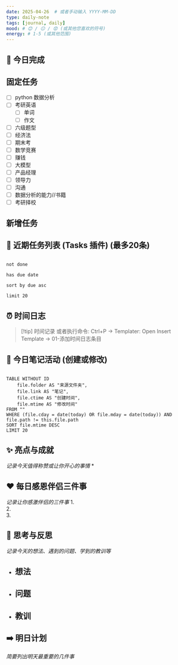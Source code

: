 ```yaml
---
date: 2025-04-26  # 或者手动输入 YYYY-MM-DD
type: daily-note
tags: [journal, daily]
mood: # 😊 / 😐 / 😟 (或其他您喜欢的符号)
energy: # 1-5 (或其他范围)
---
```

## 📝 今日完成
## 固定任务
- [ ] python 数据分析
- [ ] 考研英语
	- [ ] 单词
	- [ ] 作文
- [ ] 六级题型
- [ ] 经济法
- [ ] 期末考
- [ ] 数学竞赛
- [ ] 赚钱
- [ ] 大模型
- [ ] 产品经理
- [ ] 领导力
- [ ] 沟通
- [ ] 数据分析的能力//书籍
- [ ] 考研择校
## 新增任务


## 📅 近期任务列表 (Tasks 插件) (最多20条)
```tasks

not done

has due date

sort by due asc

limit 20

```
## ⏰ 时间日志

> [!tip] 时间记录
> 或者执行命令: Ctrl+P → Templater: Open Insert Template → 01-添加时间日志条目

## 📝 今日笔记活动 (创建或修改)
```dataview

TABLE WITHOUT ID
    file.folder AS "来源文件夹",
    file.link AS "笔记",
    file.ctime AS "创建时间",
    file.mtime AS "修改时间"
FROM ""
WHERE (file.cday = date(today) OR file.mday = date(today)) AND file.path != this.file.path
SORT file.mtime DESC
LIMIT 20
```
## ✨ 亮点与成就
*记录今天值得称赞或让你开心的事情*
*   

## ❤️ 每日感恩伴侣三件事
*记录让你感激伴侣的三件事*
1.  
2.  
3.  

## 🤔 思考与反思
*记录今天的想法、遇到的问题、学到的教训等*
- 想法
	- 
- 问题
	- 
- 教训
	- 
## ➡️ 明日计划
*简要列出明天最重要的几件事*
